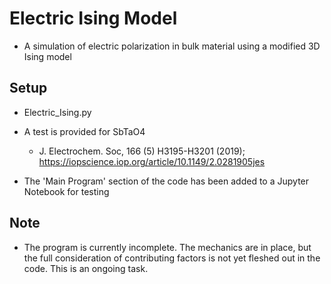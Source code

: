 # Electric Ising Model

- A simulation of electric polarization in bulk material using a modified 3D Ising model

## Setup

- Electric_Ising.py
- A test is provided for SbTaO4

  - J. Electrochem. Soc, 166 (5) H3195-H3201 (2019); https://iopscience.iop.org/article/10.1149/2.0281905jes

- The 'Main Program' section of the code has been added to a Jupyter Notebook for testing

## Note

- The program is currently incomplete. The mechanics are in place, but the full consideration of contributing factors is not yet fleshed out in the code. This is an ongoing task.
